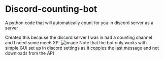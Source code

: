 # Discord-counting-bot
A python code that will automatically count for you in discord server as a server

Created this because the discord server I was in had a counting channel and I need some mee6 XP. 
![image](https://user-images.githubusercontent.com/62205099/158039107-50b0d792-01e7-4eb2-8ea6-66d917501bf3.png)
Note that the bot only works with simple GUI set up in discord settings as it coppies the last message and not downloads from the API
